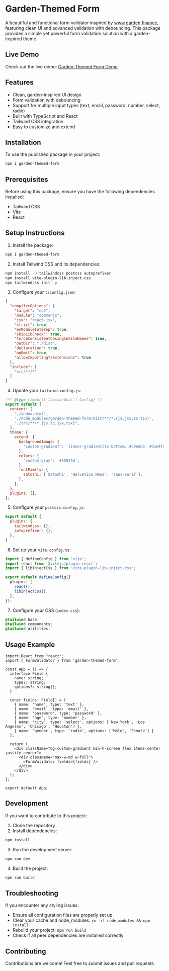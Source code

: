 # Garden-Themed Form

A beautiful and functional form validator inspired by www.garden.finance, featuring clean UI and advanced validation with debouncing. This package provides a simple yet powerful form validation solution with a garden-inspired theme.

## Live Demo

Check out the live demo: [Garden-Themed Form Demo](https://catalog-week2-assignment.vercel.app/)

## Features

- Clean, garden-inspired UI design
- Form validation with debouncing
- Support for multiple input types (text, email, password, number, select, radio)
- Built with TypeScript and React
- Tailwind CSS integration
- Easy to customize and extend

## Installation

To use the published package in your project:

```bash
npm i garden-themed-form
```

## Prerequisites

Before using this package, ensure you have the following dependencies installed:

- Tailwind CSS
- Vite
- React

## Setup Instructions

1. Install the package:
```bash
npm i garden-themed-form
```

2. Install Tailwind CSS and its dependencies:
```bash
npm install -D tailwindcss postcss autoprefixer
npm install vite-plugin-lib-inject-css
npx tailwindcss init -p
```

3. Configure your `tsconfig.json`:
```json
{
  "compilerOptions": {
    "target": "es5",
    "module": "commonjs",
    "jsx": "react-jsx",
    "strict": true,
    "esModuleInterop": true,
    "skipLibCheck": true,
    "forceConsistentCasingInFileNames": true,
    "outDir": "./dist",
    "declaration": true,
    "noEmit": true,
    "allowImportingTsExtensions": true
  },
  "include": [
    "src/**/*"
  ]
}
```

4. Update your `tailwind.config.js`:
```javascript
/** @type {import('tailwindcss').Config} */
export default {
  content: [
    "./index.html",
    './node_modules/garden-themed-form/dist/**/*.{js,jsx,ts,tsx}',
    "./src/**/*.{js,ts,jsx,tsx}",
  ],
  theme: {
    extend: {
      backgroundImage: {
        'custom-gradient': 'linear-gradient(to bottom, #c9edde, #d1e4fa)',
      },
      colors: {
        'custom-gray': '#55525d',
      },
      fontFamily: {
        satoshi: ['Satoshi', 'Helvetica Neue', 'sans-serif'],
      },
    },
  },
  plugins: [],
};
```

5. Configure your `postcss.config.js`:
```javascript
export default {
  plugins: {
    tailwindcss: {},
    autoprefixer: {},
  },
}
```

6. Set up your `vite.config.ts`:
```typescript
import { defineConfig } from 'vite';
import react from '@vitejs/plugin-react';
import { libInjectCss } from 'vite-plugin-lib-inject-css';

export default defineConfig({
  plugins: [
    react(),
    libInjectCss(),
  ],
});
```

7. Configure your CSS (`index.css`):
```css
@tailwind base;
@tailwind components;
@tailwind utilities;
```

## Usage Example

```tsx
import React from "react";
import { FormValidator } from 'garden-themed-form';

const App = () => {
  interface Field {
    name: string;
    type?: string;
    options?: string[];
  }

  const fields: Field[] = [
    { name: 'name', type: 'text' },
    { name: 'email', type: 'email' },
    { name: 'password', type: 'password' },
    { name: 'age', type: 'number' },
    { name: 'city', type: 'select', options: ['New York', 'Los Angeles', 'Chicago', 'Houston'] },
    { name: 'gender', type: 'radio', options: ['Male', 'Female'] }
  ];

  return (
    <div className="bg-custom-gradient min-h-screen flex items-center justify-center">
      <div className="max-w-md w-full">
        <FormValidator fields={fields} />
      </div>
    </div>
  );
};

export default App;
```

## Development

If you want to contribute to this project:

1. Clone the repository
2. Install dependencies:
```bash
npm install
```

3. Run the development server:
```bash
npm run dev
```

4. Build the project:
```bash
npm run build
```

## Troubleshooting

If you encounter any styling issues:
- Ensure all configuration files are properly set up
- Clear your cache and node_modules: `rm -rf node_modules && npm install`
- Rebuild your project: `npm run build`
- Check if all peer dependencies are installed correctly

## Contributing

Contributions are welcome! Feel free to submit issues and pull requests.

